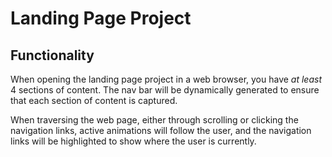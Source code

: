 # Landing Page Project

## Functionality

When opening the landing page project in a web browser, you have _at least_ 4 sections of content. The nav bar will be dynamically generated to ensure that each section of content is captured.

When traversing the web page, either through scrolling or clicking the navigation links, active animations will follow the user, and the navigation links will be highlighted to show where the user is currently.
